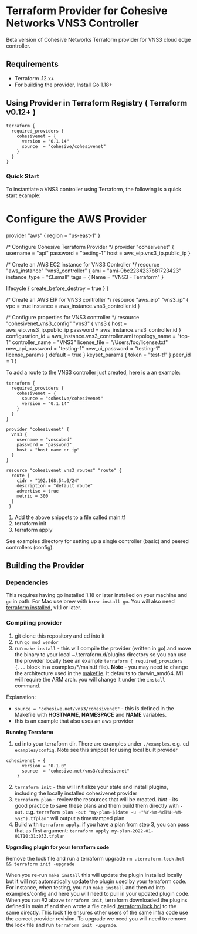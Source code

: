 # Terraform Provider for Cohesive Networks VNS3 Controller

Beta version of Cohesive Networks Terraform provider for VNS3 cloud edge controller.

## Requirements
- Terraform .12.x+
- For building the provider, Install Go 1.18+


## Using Provider in Terraform Registry ( Terraform v0.12+ )

```
terraform {
  required_providers {
    cohesivenet = {
      version = "0.1.14"
      source  = "cohesive/cohesivenet"
    }
  }
}
```
### Quick Start

To instantiate a VNS3 controller using Terraform, the following is a quick start example:

# Configure the AWS Provider
provider "aws" {
  region = "us-east-1"
}

/* Configure Cohesive Terraform Provider */
provider "cohesivenet" {
  username = "api"
  password = "testing-1"
  host = aws_eip.vns3_ip.public_ip
}

/* Create an AWS EC2 instance for VNS3 Controller */
resource "aws_instance" "vns3_controller" {
  ami               = "ami-0bc2234237b81723423"
  instance_type     = "t3.small"
  tags              =  { Name = "VNS3 - Terraform" }
                        
  lifecycle {
    create_before_destroy = true
  }
}

/* Create an AWS EIP for VNS3 controller */
resource "aws_eip" "vns3_ip" {
  vpc               = true
  instance          = aws_instance.vns3_controller.id
}

/* Configure properties for VNS3 controller */
resource "cohesivenet_vns3_config" "vns3" {
  vns3 {
    host = aws_eip.vns3_ip.public_ip
    password = aws_instance.vns3_controller.id
  }
  configuration_id = aws_instance.vns3_controller.ami
  topology_name = "top-1"
  controller_name = "VNS3"
  license_file = "/Users/foo/license.txt"
  new_api_password = "testing-1"
  new_ui_password = "testing-1"
  license_params {
      default = true
  }
  keyset_params {
      token = "test-tf"
  }
  peer_id = 1
}

To add a route to the VNS3 controller just created, here is a an example:

```
terraform {
  required_providers {
    cohesivenet = {
      source = "cohesive/cohesivenet"
      version = "0.1.14"
    }
  }
}

provider "cohesivenet" {
  vns3 {
    username = "vnscubed"
    password = "password"
    host = "host name or ip"
  }
}

resource "cohesivenet_vns3_routes" "route" {
  route {
    cidr = "192.168.54.0/24"
    description = "default route"
    advertise = true
    metric = 300
  }
 }
 ```

 1. Add the above snippets to a file called main.tf
 2. terraform init
 3. terraform apply

 See examples directory for setting up a single controller (basic) and peered controllers (config).

## Building the Provider

### Dependencies
This requires having go installed 1.18 or later installed on your machine and `go` in path. For Mac use brew with `brew install go`. You will also need [terraform installed](https://learn.hashicorp.com/tutorials/terraform/install-cli), v1.1 or later.

### Compiling provider
1. git clone this repository and cd into it
2. run `go mod vendor`
3. run `make install` - this will compile the provider (written in go) and move the binary to your local ~/.terraform.d/plugins directory so you can use the provider locally (see an example `terraform { required_providers {...` block in a examples/*/main.tf file). **Note** - you may need to change the architecture used in the [makefile](./Makefile). It defaults to darwin_amd64. M1 will require the ARM arch. you will change it under the `install` command.

Explanation:
- `source = "cohesive.net/vns3/cohesivenet"` - this is defined in the Makefile with **HOSTNAME**, **NAMESPACE** and **NAME** variables.
- this is an example that also uses an aws provider

**Running Terraform**

1. cd into your terraform dir. There are examples under `./examples`. e.g. cd `examples/config`.  Note see this snippet for using local built provider
```
cohesivenet = {
      version = "0.1.0"
      source  = "cohesive.net/vns3/cohesivenet"
    }
```
2. `terraform init` - this will initialize your state and install plugins, including the locally installed cohesivenet provider
3. `terraform plan` - review the resources that will be created. *hint* - its good practice to save these plans and them build them directly with `-out`. e.g. `terraform plan -out "my-plan-$(date -u +"%Y-%m-%dT%H-%M-%SZ").tfplan"` will output a timestamped plan
4. Build with `terraform apply`. if you have a plan from step 3, you can pass that as first argument: `terraform apply my-plan-2022-01-01T10:31:03Z.tfplan`

**Upgrading plugin for your terraform code**

Remove the lock file and run a terraform upgrade
`rm .terraform.lock.hcl && terraform init -upgrade`

When you re-run `make install` this will update the plugin installed locally but it will not automatically update the plugin used by your terraform code. For instance, when testing, you run `make install` and then cd into examples/config and here you will need to pull in your updated plugin code. When you ran #2 above `terraform init`, terraform downloaded the plugins defined in main.tf and then wrote a file called [.terraform.lock.hcl](https://learn.hashicorp.com/tutorials/terraform/provider-versioning#explore-terraform-lock-hcl) to the same directly. This lock file ensures other users of the same infra code use the correct provider revision. To upgrade we need you will need to remove the lock file and run `terraform init -upgrade`.


